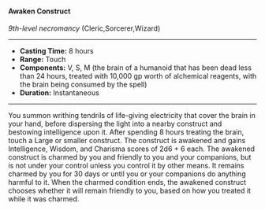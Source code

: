 #### Awaken Construct
*9th-level necromancy* (Cleric,Sorcerer,Wizard)
___
- **Casting Time:** 8 hours
- **Range:** Touch
- **Components:** V, S, M (the brain of a humanoid that has been dead less than 24 hours, treated with 10,000 gp worth of alchemical reagents, with the brain being consumed by the spell)
- **Duration:** Instantaneous
---
You summon writhing tendrils of life-giving
electricity that cover the brain in your hand, before
dispersing the light into a nearby construct and
bestowing intelligence upon it.
After spending 8 hours treating the brain, touch a
Large or smaller construct. The construct is
awakened and gains Intelligence, Wisdom, and
Charisma scores of 2d6 + 6 each.
The awakened construct is charmed by you and
friendly to you and your companions, but is not
under your control unless you control it by other
means. It remains charmed by you for 30 days or
until you or your companions do anything harmful
to it. When the charmed condition ends, the
awakened construct chooses whether it will remain
friendly to you, based on how you treated it while it
was charmed.
